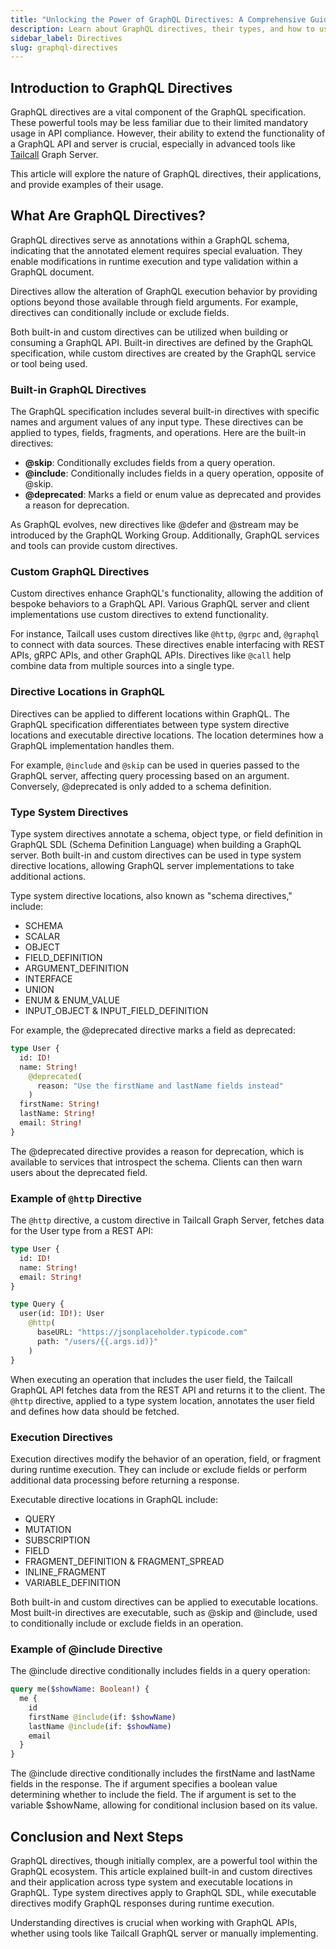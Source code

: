 ```yaml
---
title: "Unlocking the Power of GraphQL Directives: A Comprehensive Guide"
description: Learn about GraphQL directives, their types, and how to use them to modify query execution.
sidebar_label: Directives
slug: graphql-directives
---
```


## Introduction to GraphQL Directives

GraphQL directives are a vital component of the GraphQL specification. These powerful tools may be less familiar due to their limited mandatory usage in API compliance. However, their ability to extend the functionality of a GraphQL API and server is crucial, especially in advanced tools like [Tailcall](/docs/tailcall-dsl-graphql-custom-directives) Graph Server.

This article will explore the nature of GraphQL directives, their applications, and provide examples of their usage.

## What Are GraphQL Directives?

GraphQL directives serve as annotations within a GraphQL schema, indicating that the annotated element requires special evaluation. They enable modifications in runtime execution and type validation within a GraphQL document.

Directives allow the alteration of GraphQL execution behavior by providing options beyond those available through field arguments. For example, directives can conditionally include or exclude fields.

Both built-in and custom directives can be utilized when building or consuming a GraphQL API. Built-in directives are defined by the GraphQL specification, while custom directives are created by the GraphQL service or tool being used.

### Built-in GraphQL Directives

The GraphQL specification includes several built-in directives with specific names and argument values of any input type. These directives can be applied to types, fields, fragments, and operations. Here are the built-in directives:

- **@skip**: Conditionally excludes fields from a query operation.
- **@include**: Conditionally includes fields in a query operation, opposite of @skip.
- **@deprecated**: Marks a field or enum value as deprecated and provides a reason for deprecation.

As GraphQL evolves, new directives like @defer and @stream may be introduced by the GraphQL Working Group. Additionally, GraphQL services and tools can provide custom directives.

### Custom GraphQL Directives

Custom directives enhance GraphQL's functionality, allowing the addition of bespoke behaviors to a GraphQL API. Various GraphQL server and client implementations use custom directives to extend functionality.

For instance, Tailcall uses custom directives like `@http`, `@grpc` and, `@graphql` to connect with data sources. These directives enable interfacing with REST APIs, gRPC APIs, and other GraphQL APIs. Directives like `@call` help combine data from multiple sources into a single type.

### Directive Locations in GraphQL

Directives can be applied to different locations within GraphQL. The GraphQL specification differentiates between type system directive locations and executable directive locations. The location determines how a GraphQL implementation handles them.

For example, `@include` and `@skip` can be used in queries passed to the GraphQL server, affecting query processing based on an argument. Conversely, @deprecated is only added to a schema definition.

### Type System Directives

Type system directives annotate a schema, object type, or field definition in GraphQL SDL (Schema Definition Language) when building a GraphQL server. Both built-in and custom directives can be used in type system directive locations, allowing GraphQL server implementations to take additional actions.

Type system directive locations, also known as "schema directives," include:

- SCHEMA
- SCALAR
- OBJECT
- FIELD_DEFINITION
- ARGUMENT_DEFINITION
- INTERFACE
- UNION
- ENUM & ENUM_VALUE
- INPUT_OBJECT & INPUT_FIELD_DEFINITION

For example, the @deprecated directive marks a field as deprecated:

```graphql
type User {
  id: ID!
  name: String!
    @deprecated(
      reason: "Use the firstName and lastName fields instead"
    )
  firstName: String!
  lastName: String!
  email: String!
}
```

The @deprecated directive provides a reason for deprecation, which is available to services that introspect the schema. Clients can then warn users about the deprecated field.

### Example of `@http` Directive

The `@http` directive, a custom directive in Tailcall Graph Server, fetches data for the User type from a REST API:

```graphql
type User {
  id: ID!
  name: String!
  email: String!
}

type Query {
  user(id: ID!): User
    @http(
      baseURL: "https://jsonplaceholder.typicode.com"
      path: "/users/{{.args.id)}"
    )
}
```

When executing an operation that includes the user field, the Tailcall GraphQL API fetches data from the REST API and returns it to the client. The `@http` directive, applied to a type system location, annotates the user field and defines how data should be fetched.

### Execution Directives

Execution directives modify the behavior of an operation, field, or fragment during runtime execution. They can include or exclude fields or perform additional data processing before returning a response.

Executable directive locations in GraphQL include:

- QUERY
- MUTATION
- SUBSCRIPTION
- FIELD
- FRAGMENT_DEFINITION & FRAGMENT_SPREAD
- INLINE_FRAGMENT
- VARIABLE_DEFINITION

Both built-in and custom directives can be applied to executable locations. Most built-in directives are executable, such as @skip and @include, used to conditionally include or exclude fields in an operation.

### Example of @include Directive

The @include directive conditionally includes fields in a query operation:

```graphql
query me($showName: Boolean!) {
  me {
    id
    firstName @include(if: $showName)
    lastName @include(if: $showName)
    email
  }
}
```

The @include directive conditionally includes the firstName and lastName fields in the response. The if argument specifies a boolean value determining whether to include the field. The if argument is set to the variable $showName, allowing for conditional inclusion based on its value.

## Conclusion and Next Steps

GraphQL directives, though initially complex, are a powerful tool within the GraphQL ecosystem. This article explained built-in and custom directives and their application across type system and executable locations in GraphQL. Type system directives apply to GraphQL SDL, while executable directives modify GraphQL responses during runtime execution.

Understanding directives is crucial when working with GraphQL APIs, whether using tools like Tailcall GraphQL server or manually implementing.

